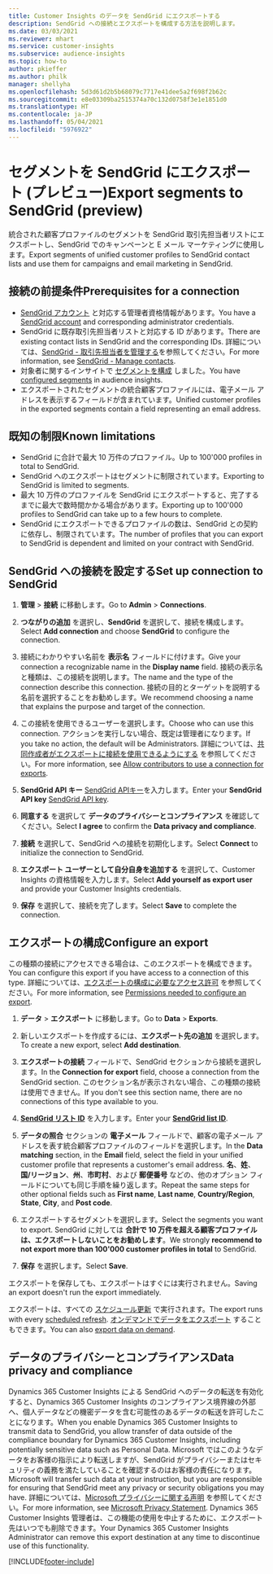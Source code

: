 ```yaml
---
title: Customer Insights のデータを SendGrid にエクスポートする
description: SendGrid への接続とエクスポートを構成する方法を説明します。
ms.date: 03/03/2021
ms.reviewer: mhart
ms.service: customer-insights
ms.subservice: audience-insights
ms.topic: how-to
author: pkieffer
ms.author: philk
manager: shellyha
ms.openlocfilehash: 5d3d61d2b5b68079c7717e41dee5a2f698f2b62c
ms.sourcegitcommit: e8e03309ba2515374a70c132d0758f3e1e1851d0
ms.translationtype: HT
ms.contentlocale: ja-JP
ms.lasthandoff: 05/04/2021
ms.locfileid: "5976922"
---
```

# <a name="export-segments-to-sendgrid-preview"></a><span data-ttu-id="db790-103">セグメントを SendGrid にエクスポート (プレビュー)</span><span class="sxs-lookup"><span data-stu-id="db790-103">Export segments to SendGrid (preview)</span></span>

<span data-ttu-id="db790-104">統合された顧客プロファイルのセグメントを SendGrid 取引先担当者リストにエクスポートし、SendGrid でのキャンペーンと E メール マーケティングに使用します。</span><span class="sxs-lookup"><span data-stu-id="db790-104">Export segments of unified customer profiles to SendGrid contact lists and use them for campaigns and email marketing in SendGrid.</span></span> 

## <a name="prerequisites-for-a-connection"></a><span data-ttu-id="db790-105">接続の前提条件</span><span class="sxs-lookup"><span data-stu-id="db790-105">Prerequisites for a connection</span></span>

-   <span data-ttu-id="db790-106">[SendGrid アカウント](https://sendgrid.com/) と対応する管理者資格情報があります。</span><span class="sxs-lookup"><span data-stu-id="db790-106">You have a [SendGrid account](https://sendgrid.com/) and corresponding administrator credentials.</span></span>
-   <span data-ttu-id="db790-107">SendGrid に既存取引先担当者リストと対応する ID があります。</span><span class="sxs-lookup"><span data-stu-id="db790-107">There are existing contact lists in SendGrid and the corresponding IDs.</span></span> <span data-ttu-id="db790-108">詳細については、[SendGrid - 取引先担当者を管理する](https://sendgrid.com/docs/ui/managing-contacts/create-and-manage-contacts/#manage-contacts)を参照してください。</span><span class="sxs-lookup"><span data-stu-id="db790-108">For more information, see [SendGrid - Manage contacts](https://sendgrid.com/docs/ui/managing-contacts/create-and-manage-contacts/#manage-contacts).</span></span>
-   <span data-ttu-id="db790-109">対象者に関するインサイトで [セグメントを構成](segments.md) しました。</span><span class="sxs-lookup"><span data-stu-id="db790-109">You have [configured segments](segments.md) in audience insights.</span></span>
-   <span data-ttu-id="db790-110">エクスポートされたセグメントの統合顧客プロファイルには、電子メール アドレスを表示するフィールドが含まれています。</span><span class="sxs-lookup"><span data-stu-id="db790-110">Unified customer profiles in the exported segments contain a field representing an email address.</span></span>

## <a name="known-limitations"></a><span data-ttu-id="db790-111">既知の制限</span><span class="sxs-lookup"><span data-stu-id="db790-111">Known limitations</span></span>

- <span data-ttu-id="db790-112">SendGrid に合計で最大 10 万件のプロファイル。</span><span class="sxs-lookup"><span data-stu-id="db790-112">Up to 100'000 profiles in total to SendGrid.</span></span>
- <span data-ttu-id="db790-113">SendGrid へのエクスポートはセグメントに制限されています。</span><span class="sxs-lookup"><span data-stu-id="db790-113">Exporting to SendGrid is limited to segments.</span></span>
- <span data-ttu-id="db790-114">最大 10 万件のプロファイルを SendGrid にエクスポートすると、完了するまでに最大で数時間かかる場合があります。</span><span class="sxs-lookup"><span data-stu-id="db790-114">Exporting up to 100'000 profiles to SendGrid can take up to a few hours to complete.</span></span> 
- <span data-ttu-id="db790-115">SendGrid にエクスポートできるプロファイルの数は、SendGrid との契約に依存し、制限されています。</span><span class="sxs-lookup"><span data-stu-id="db790-115">The number of profiles that you can export to SendGrid is dependent and limited on your contract with SendGrid.</span></span>

## <a name="set-up-connection-to-sendgrid"></a><span data-ttu-id="db790-116">SendGrid への接続を設定する</span><span class="sxs-lookup"><span data-stu-id="db790-116">Set up connection to SendGrid</span></span>

1. <span data-ttu-id="db790-117">**管理** > **接続** に移動します。</span><span class="sxs-lookup"><span data-stu-id="db790-117">Go to **Admin** > **Connections**.</span></span>

1. <span data-ttu-id="db790-118">**つながりの追加** を選択し、**SendGrid** を選択して、接続を構成します。</span><span class="sxs-lookup"><span data-stu-id="db790-118">Select **Add connection** and choose **SendGrid** to configure the connection.</span></span>

1. <span data-ttu-id="db790-119">接続にわかりやすい名前を **表示名** フィールドに付けます。</span><span class="sxs-lookup"><span data-stu-id="db790-119">Give your connection a recognizable name in the **Display name** field.</span></span> <span data-ttu-id="db790-120">接続の表示名と種類は、この接続を説明します。</span><span class="sxs-lookup"><span data-stu-id="db790-120">The name and the type of the connection describe this connection.</span></span> <span data-ttu-id="db790-121">接続の目的とターゲットを説明する名前を選択することをお勧めします。</span><span class="sxs-lookup"><span data-stu-id="db790-121">We recommend choosing a name that explains the purpose and target of the connection.</span></span>

1. <span data-ttu-id="db790-122">この接続を使用できるユーザーを選択します。</span><span class="sxs-lookup"><span data-stu-id="db790-122">Choose who can use this connection.</span></span> <span data-ttu-id="db790-123">アクションを実行しない場合、既定は管理者になります。</span><span class="sxs-lookup"><span data-stu-id="db790-123">If you take no action, the default will be Administrators.</span></span> <span data-ttu-id="db790-124">詳細については、[共同作成者がエクスポートに接続を使用できるようにする](connections.md#allow-contributors-to-use-a-connection-for-exports) を参照してください。</span><span class="sxs-lookup"><span data-stu-id="db790-124">For more information, see [Allow contributors to use a connection for exports](connections.md#allow-contributors-to-use-a-connection-for-exports).</span></span>

1. <span data-ttu-id="db790-125">**SendGrid API キー** [SendGrid APIキー](https://sendgrid.com/docs/ui/account-and-settings/api-keys/)を入力します。</span><span class="sxs-lookup"><span data-stu-id="db790-125">Enter your **SendGrid API key** [SendGrid API key](https://sendgrid.com/docs/ui/account-and-settings/api-keys/).</span></span>

1. <span data-ttu-id="db790-126">**同意する** を選択して **データのプライバシーとコンプライアンス** を確認してください。</span><span class="sxs-lookup"><span data-stu-id="db790-126">Select **I agree** to confirm the **Data privacy and compliance**.</span></span>

1. <span data-ttu-id="db790-127">**接続** を選択して、SendGrid への接続を初期化します。</span><span class="sxs-lookup"><span data-stu-id="db790-127">Select **Connect** to initialize the connection to SendGrid.</span></span>

1. <span data-ttu-id="db790-128">**エクスポート ユーザーとして自分自身を追加する** を選択して、Customer Insights の資格情報を入力します。</span><span class="sxs-lookup"><span data-stu-id="db790-128">Select **Add yourself as export user** and provide your Customer Insights credentials.</span></span>

1. <span data-ttu-id="db790-129">**保存** を選択して、接続を完了します。</span><span class="sxs-lookup"><span data-stu-id="db790-129">Select **Save** to complete the connection.</span></span>

## <a name="configure-an-export"></a><span data-ttu-id="db790-130">エクスポートの構成</span><span class="sxs-lookup"><span data-stu-id="db790-130">Configure an export</span></span>

<span data-ttu-id="db790-131">この種類の接続にアクセスできる場合は、このエクスポートを構成できます。</span><span class="sxs-lookup"><span data-stu-id="db790-131">You can configure this export if you have access to a connection of this type.</span></span> <span data-ttu-id="db790-132">詳細については、[エクスポートの構成に必要なアクセス許可](export-destinations.md#set-up-a-new-export) を参照してください。</span><span class="sxs-lookup"><span data-stu-id="db790-132">For more information, see [Permissions needed to configure an export](export-destinations.md#set-up-a-new-export).</span></span>

1. <span data-ttu-id="db790-133">**データ** > **エクスポート** に移動します。</span><span class="sxs-lookup"><span data-stu-id="db790-133">Go to **Data** > **Exports**.</span></span>

1. <span data-ttu-id="db790-134">新しいエクスポートを作成するには、**エクスポート先の追加** を選択します。</span><span class="sxs-lookup"><span data-stu-id="db790-134">To create a new export, select **Add destination**.</span></span>

1. <span data-ttu-id="db790-135">**エクスポートの接続** フィールドで、SendGrid セクションから接続を選択します。</span><span class="sxs-lookup"><span data-stu-id="db790-135">In the **Connection for export** field, choose a connection from the SendGrid section.</span></span> <span data-ttu-id="db790-136">このセクション名が表示されない場合、この種類の接続は使用できません。</span><span class="sxs-lookup"><span data-stu-id="db790-136">If you don't see this section name, there are no connections of this type available to you.</span></span>

1. <span data-ttu-id="db790-137">**[SendGrid リスト ID](https://sendgrid.com/docs/ui/managing-contacts/create-and-manage-contacts/#manage-contacts)** を入力します。</span><span class="sxs-lookup"><span data-stu-id="db790-137">Enter your **[SendGrid list ID](https://sendgrid.com/docs/ui/managing-contacts/create-and-manage-contacts/#manage-contacts)**.</span></span>

1. <span data-ttu-id="db790-138">**データの照合** セクションの **電子メール** フィールドで、顧客の電子メール アドレスを表す統合顧客プロファイルのフィールドを選択します。</span><span class="sxs-lookup"><span data-stu-id="db790-138">In the **Data matching** section, in the **Email** field, select the field in your unified customer profile that represents a customer's email address.</span></span> <span data-ttu-id="db790-139">**名**、**姓**、**国/リージョン**、**州**、**市町村**、および **郵便番号** などの、他のオプション フィールドについても同じ手順を繰り返します。</span><span class="sxs-lookup"><span data-stu-id="db790-139">Repeat the same steps for other optional fields such as **First name**, **Last name**, **Country/Region**, **State**, **City**, and **Post code**.</span></span>

1. <span data-ttu-id="db790-140">エクスポートするセグメントを選択します。</span><span class="sxs-lookup"><span data-stu-id="db790-140">Select the segments you want to export.</span></span> <span data-ttu-id="db790-141">SendGrid に対しては **合計で 10 万件を超える顧客プロファイルは、エクスポートしないことをお勧めします**。</span><span class="sxs-lookup"><span data-stu-id="db790-141">We strongly **recommend to not export more than 100'000 customer profiles in total** to SendGrid.</span></span> 

1. <span data-ttu-id="db790-142">**保存** を選択します。</span><span class="sxs-lookup"><span data-stu-id="db790-142">Select **Save**.</span></span>

<span data-ttu-id="db790-143">エクスポートを保存しても、エクスポートはすぐには実行されません。</span><span class="sxs-lookup"><span data-stu-id="db790-143">Saving an export doesn't run the export immediately.</span></span>

<span data-ttu-id="db790-144">エクスポートは、すべての [スケジュール更新](system.md#schedule-tab) で実行されます。</span><span class="sxs-lookup"><span data-stu-id="db790-144">The export runs with every [scheduled refresh](system.md#schedule-tab).</span></span> <span data-ttu-id="db790-145">[オンデマンドでデータをエクスポート](export-destinations.md#run-exports-on-demand) することもできます。</span><span class="sxs-lookup"><span data-stu-id="db790-145">You can also [export data on demand](export-destinations.md#run-exports-on-demand).</span></span> 

## <a name="data-privacy-and-compliance"></a><span data-ttu-id="db790-146">データのプライバシーとコンプライアンス</span><span class="sxs-lookup"><span data-stu-id="db790-146">Data privacy and compliance</span></span>

<span data-ttu-id="db790-147">Dynamics 365 Customer Insights による SendGrid へのデータの転送を有効化すると、Dynamics 365 Customer Insights のコンプライアンス境界線の外部へ、個人データなどの機密データを含む可能性のあるデータの転送を許可したことになります。</span><span class="sxs-lookup"><span data-stu-id="db790-147">When you enable Dynamics 365 Customer Insights to transmit data to SendGrid, you allow transfer of data outside of the compliance boundary for Dynamics 365 Customer Insights, including potentially sensitive data such as Personal Data.</span></span> <span data-ttu-id="db790-148">Microsoft ではこのようなデータをお客様の指示により転送しますが、SendGrid がプライバシーまたはセキュリティの義務を満たしていることを確認するのはお客様の責任になります。</span><span class="sxs-lookup"><span data-stu-id="db790-148">Microsoft will transfer such data at your instruction, but you are responsible for ensuring that SendGrid meet any privacy or security obligations you may have.</span></span> <span data-ttu-id="db790-149">詳細については、[Microsoft プライバシーに関する声明](https://go.microsoft.com/fwlink/?linkid=396732) を参照してください。</span><span class="sxs-lookup"><span data-stu-id="db790-149">For more information, see [Microsoft Privacy Statement](https://go.microsoft.com/fwlink/?linkid=396732).</span></span>
<span data-ttu-id="db790-150">Dynamics 365 Customer Insights 管理者は、この機能の使用を中止するために、エクスポート先はいつでも削除できます。</span><span class="sxs-lookup"><span data-stu-id="db790-150">Your Dynamics 365 Customer Insights Administrator can remove this export destination at any time to discontinue use of this functionality.</span></span>


[!INCLUDE[footer-include](../includes/footer-banner.md)]